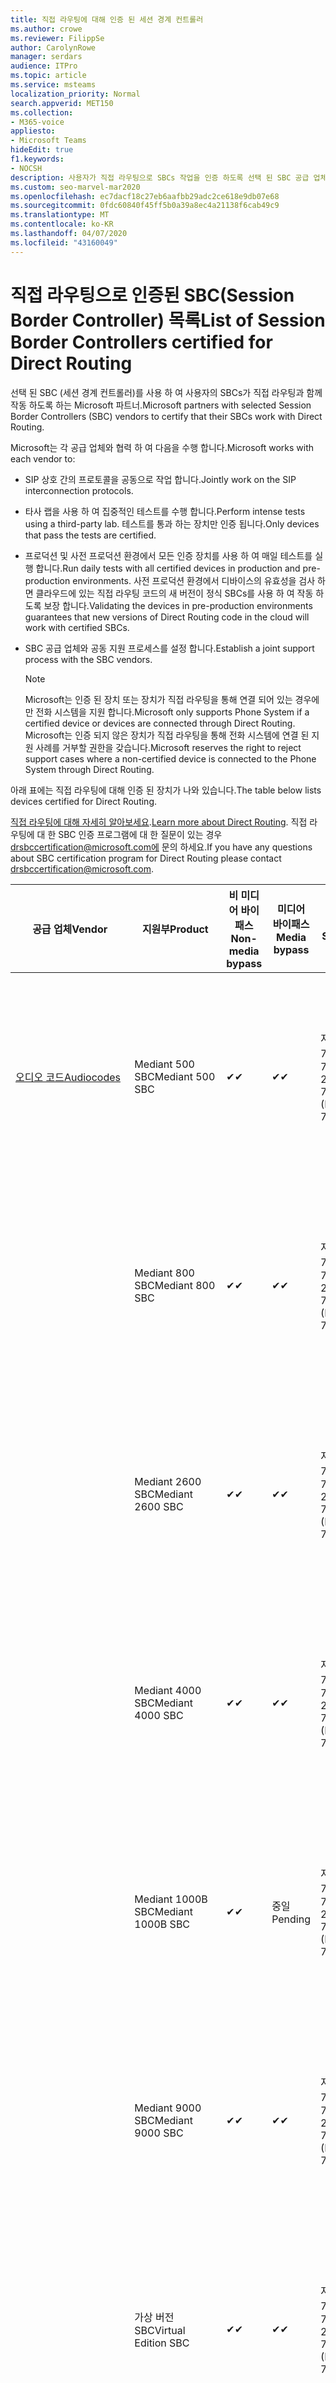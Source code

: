 ```yaml
---
title: 직접 라우팅에 대해 인증 된 세션 경계 컨트롤러
ms.author: crowe
ms.reviewer: FilippSe
author: CarolynRowe
manager: serdars
audience: ITPro
ms.topic: article
ms.service: msteams
localization_priority: Normal
search.appverid: MET150
ms.collection:
- M365-voice
appliesto:
- Microsoft Teams
hideEdit: true
f1.keywords:
- NOCSH
description: 사용자가 직접 라우팅으로 SBCs 작업을 인증 하도록 선택 된 SBC 공급 업체와의 협력 파트너.
ms.custom: seo-marvel-mar2020
ms.openlocfilehash: ec7dacf18c27eb6aafbb29adc2ce618e9db07e68
ms.sourcegitcommit: 0fdc60840f45ff5b0a39a8ec4a21138f6cab49c9
ms.translationtype: MT
ms.contentlocale: ko-KR
ms.lasthandoff: 04/07/2020
ms.locfileid: "43160049"
---
```

# <a name="list-of-session-border-controllers-certified-for-direct-routing"></a><span data-ttu-id="b6eb5-103">직접 라우팅으로 인증된 SBC(Session Border Controller) 목록</span><span class="sxs-lookup"><span data-stu-id="b6eb5-103">List of Session Border Controllers certified for Direct Routing</span></span>

<span data-ttu-id="b6eb5-104">선택 된 SBC (세션 경계 컨트롤러)를 사용 하 여 사용자의 SBCs가 직접 라우팅과 함께 작동 하도록 하는 Microsoft 파트너.</span><span class="sxs-lookup"><span data-stu-id="b6eb5-104">Microsoft partners with selected Session Border Controllers (SBC) vendors to certify that their SBCs work with Direct Routing.</span></span> 

<span data-ttu-id="b6eb5-105">Microsoft는 각 공급 업체와 협력 하 여 다음을 수행 합니다.</span><span class="sxs-lookup"><span data-stu-id="b6eb5-105">Microsoft works with each vendor to:</span></span> 

- <span data-ttu-id="b6eb5-106">SIP 상호 간의 프로토콜을 공동으로 작업 합니다.</span><span class="sxs-lookup"><span data-stu-id="b6eb5-106">Jointly work on the SIP interconnection protocols.</span></span>
- <span data-ttu-id="b6eb5-107">타사 랩을 사용 하 여 집중적인 테스트를 수행 합니다.</span><span class="sxs-lookup"><span data-stu-id="b6eb5-107">Perform intense tests using a third-party lab.</span></span> <span data-ttu-id="b6eb5-108">테스트를 통과 하는 장치만 인증 됩니다.</span><span class="sxs-lookup"><span data-stu-id="b6eb5-108">Only devices that pass the tests are certified.</span></span> 
- <span data-ttu-id="b6eb5-109">프로덕션 및 사전 프로덕션 환경에서 모든 인증 장치를 사용 하 여 매일 테스트를 실행 합니다.</span><span class="sxs-lookup"><span data-stu-id="b6eb5-109">Run daily tests with all certified devices in production and pre-production environments.</span></span> <span data-ttu-id="b6eb5-110">사전 프로덕션 환경에서 디바이스의 유효성을 검사 하면 클라우드에 있는 직접 라우팅 코드의 새 버전이 정식 SBCs를 사용 하 여 작동 하도록 보장 합니다.</span><span class="sxs-lookup"><span data-stu-id="b6eb5-110">Validating the devices in pre-production environments guarantees that new versions of Direct Routing code in the cloud will work with certified SBCs.</span></span> 
- <span data-ttu-id="b6eb5-111">SBC 공급 업체와 공동 지원 프로세스를 설정 합니다.</span><span class="sxs-lookup"><span data-stu-id="b6eb5-111">Establish a joint support process with the SBC vendors.</span></span>


  > [!NOTE]
  > <span data-ttu-id="b6eb5-112">Microsoft는 인증 된 장치 또는 장치가 직접 라우팅을 통해 연결 되어 있는 경우에만 전화 시스템을 지원 합니다.</span><span class="sxs-lookup"><span data-stu-id="b6eb5-112">Microsoft only supports Phone System if a certified device or devices are connected through Direct Routing.</span></span> <span data-ttu-id="b6eb5-113">Microsoft는 인증 되지 않은 장치가 직접 라우팅을 통해 전화 시스템에 연결 된 지원 사례를 거부할 권한을 갖습니다.</span><span class="sxs-lookup"><span data-stu-id="b6eb5-113">Microsoft reserves the right to reject support cases where a non-certified device is connected to the Phone System through Direct Routing.</span></span> 

<span data-ttu-id="b6eb5-114">아래 표에는 직접 라우팅에 대해 인증 된 장치가 나와 있습니다.</span><span class="sxs-lookup"><span data-stu-id="b6eb5-114">The table below lists devices certified for Direct Routing.</span></span> 

<span data-ttu-id="b6eb5-115">[직접 라우팅에 대해 자세히 알아보세요](https://aka.ms/dr).</span><span class="sxs-lookup"><span data-stu-id="b6eb5-115">[Learn more about Direct Routing](https://aka.ms/dr).</span></span> <span data-ttu-id="b6eb5-116">직접 라우팅에 대 한 SBC 인증 프로그램에 대 한 질문이 있는 경우 drsbccertification@microsoft.com에 문의 하세요.</span><span class="sxs-lookup"><span data-stu-id="b6eb5-116">If you have any questions about SBC certification program for Direct Routing please contact drsbccertification@microsoft.com.</span></span>


|                                                       <span data-ttu-id="b6eb5-117">공급 업체</span><span class="sxs-lookup"><span data-stu-id="b6eb5-117">Vendor</span></span>                                                        |       <span data-ttu-id="b6eb5-118">지원부</span><span class="sxs-lookup"><span data-stu-id="b6eb5-118">Product</span></span>       | <span data-ttu-id="b6eb5-119">비 미디어 바이패스</span><span class="sxs-lookup"><span data-stu-id="b6eb5-119">Non-media bypass</span></span> | <span data-ttu-id="b6eb5-120">미디어 바이패스</span><span class="sxs-lookup"><span data-stu-id="b6eb5-120">Media bypass</span></span> | <span data-ttu-id="b6eb5-121">소프트웨어 버전</span><span class="sxs-lookup"><span data-stu-id="b6eb5-121">Software version</span></span> | <span data-ttu-id="b6eb5-122">E911 공급자를 사용 하 여 유효성 검사</span><span class="sxs-lookup"><span data-stu-id="b6eb5-122">Validated with E911 providers</span></span> | <span data-ttu-id="b6eb5-123">ELIN 가능</span><span class="sxs-lookup"><span data-stu-id="b6eb5-123">ELIN capable</span></span>
|---------------------------------------------------------------------------------------------------------------------|---------------------|------------------|--------------|------------------|-----------------|------------------|
| [<span data-ttu-id="b6eb5-124">오디오 코드</span><span class="sxs-lookup"><span data-stu-id="b6eb5-124">Audiocodes</span></span>](https://www.audiocodes.com/solutions-products/products/products-for-microsoft-365/direct-routing-for-microsoft-teams) |   <span data-ttu-id="b6eb5-125">Mediant 500 SBC</span><span class="sxs-lookup"><span data-stu-id="b6eb5-125">Mediant 500 SBC</span></span>   |     <span data-ttu-id="b6eb5-126">&#10004;</span><span class="sxs-lookup"><span data-stu-id="b6eb5-126">&#10004;</span></span>     |   <span data-ttu-id="b6eb5-127">&#10004;</span><span class="sxs-lookup"><span data-stu-id="b6eb5-127">&#10004;</span></span>    |  <span data-ttu-id="b6eb5-128">지원 되는 7.20.250 (권장 7.20 A. 256)</span><span class="sxs-lookup"><span data-stu-id="b6eb5-128">Supported 7.20A.250 (Recommended 7.20A.256)</span></span>   | <ul> <li> [<span data-ttu-id="b6eb5-129">대역폭 동적 위치 라우팅</span><span class="sxs-lookup"><span data-stu-id="b6eb5-129">Bandwidth Dynamic Location Routing</span></span>](https://www.bandwidth.com/partners/microsoft-teams-direct-routing) </li> <li><span data-ttu-id="b6eb5-130">Intrado</span><span class="sxs-lookup"><span data-stu-id="b6eb5-130">Intrado ERS</span></span> </li> <li><span data-ttu-id="b6eb5-131">Intrado</span><span class="sxs-lookup"><span data-stu-id="b6eb5-131">Intrado EGW</span></span></li> <li> <span data-ttu-id="b6eb5-132">빨강 하늘 가로 이동성</span><span class="sxs-lookup"><span data-stu-id="b6eb5-132">Red Sky Horizon Mobility</span></span> </li>  </ul> |  <span data-ttu-id="b6eb5-133">&#10004;</span><span class="sxs-lookup"><span data-stu-id="b6eb5-133">&#10004;</span></span>  |
|                                                                                                                     |   <span data-ttu-id="b6eb5-134">Mediant 800 SBC</span><span class="sxs-lookup"><span data-stu-id="b6eb5-134">Mediant 800 SBC</span></span>   |     <span data-ttu-id="b6eb5-135">&#10004;</span><span class="sxs-lookup"><span data-stu-id="b6eb5-135">&#10004;</span></span>     |   <span data-ttu-id="b6eb5-136">&#10004;</span><span class="sxs-lookup"><span data-stu-id="b6eb5-136">&#10004;</span></span>     |  <span data-ttu-id="b6eb5-137">지원 되는 7.20.250 (권장 7.20 A. 256)</span><span class="sxs-lookup"><span data-stu-id="b6eb5-137">Supported 7.20A.250 (Recommended 7.20A.256)</span></span>   | <ul> <li> [<span data-ttu-id="b6eb5-138">대역폭 동적 위치 라우팅</span><span class="sxs-lookup"><span data-stu-id="b6eb5-138">Bandwidth Dynamic Location Routing</span></span>](https://www.bandwidth.com/partners/microsoft-teams-direct-routing) </li> <li><span data-ttu-id="b6eb5-139">Intrado</span><span class="sxs-lookup"><span data-stu-id="b6eb5-139">Intrado ERS</span></span> </li> <li><span data-ttu-id="b6eb5-140">Intrado</span><span class="sxs-lookup"><span data-stu-id="b6eb5-140">Intrado EGW</span></span></li> <li> <span data-ttu-id="b6eb5-141">빨강 하늘 가로 이동성</span><span class="sxs-lookup"><span data-stu-id="b6eb5-141">Red Sky Horizon Mobility</span></span> </li>  </ul>  |  <span data-ttu-id="b6eb5-142">&#10004;</span><span class="sxs-lookup"><span data-stu-id="b6eb5-142">&#10004;</span></span>  |
|                                                                                                                     |  <span data-ttu-id="b6eb5-143">Mediant 2600 SBC</span><span class="sxs-lookup"><span data-stu-id="b6eb5-143">Mediant 2600 SBC</span></span>   |     <span data-ttu-id="b6eb5-144">&#10004;</span><span class="sxs-lookup"><span data-stu-id="b6eb5-144">&#10004;</span></span>     |   <span data-ttu-id="b6eb5-145">&#10004;</span><span class="sxs-lookup"><span data-stu-id="b6eb5-145">&#10004;</span></span>    |  <span data-ttu-id="b6eb5-146">지원 되는 7.20.250 (권장 7.20 A. 256)</span><span class="sxs-lookup"><span data-stu-id="b6eb5-146">Supported 7.20A.250 (Recommended 7.20A.256)</span></span>   |   <ul> <li> [<span data-ttu-id="b6eb5-147">대역폭 동적 위치 라우팅</span><span class="sxs-lookup"><span data-stu-id="b6eb5-147">Bandwidth Dynamic Location Routing</span></span>](https://www.bandwidth.com/partners/microsoft-teams-direct-routing) </li> <li><span data-ttu-id="b6eb5-148">Intrado</span><span class="sxs-lookup"><span data-stu-id="b6eb5-148">Intrado ERS</span></span> </li> <li><span data-ttu-id="b6eb5-149">Intrado</span><span class="sxs-lookup"><span data-stu-id="b6eb5-149">Intrado EGW</span></span></li> <li> <span data-ttu-id="b6eb5-150">빨강 하늘 가로 이동성</span><span class="sxs-lookup"><span data-stu-id="b6eb5-150">Red Sky Horizon Mobility</span></span> </li>  </ul>  |  <span data-ttu-id="b6eb5-151">&#10004;</span><span class="sxs-lookup"><span data-stu-id="b6eb5-151">&#10004;</span></span>  |    
|                                                                                                                     |  <span data-ttu-id="b6eb5-152">Mediant 4000 SBC</span><span class="sxs-lookup"><span data-stu-id="b6eb5-152">Mediant 4000 SBC</span></span>   |     <span data-ttu-id="b6eb5-153">&#10004;</span><span class="sxs-lookup"><span data-stu-id="b6eb5-153">&#10004;</span></span>     |   <span data-ttu-id="b6eb5-154">&#10004;</span><span class="sxs-lookup"><span data-stu-id="b6eb5-154">&#10004;</span></span>     |  <span data-ttu-id="b6eb5-155">지원 되는 7.20.250 (권장 7.20 A. 256)</span><span class="sxs-lookup"><span data-stu-id="b6eb5-155">Supported 7.20A.250 (Recommended 7.20A.256)</span></span>   |  <ul> <li> [<span data-ttu-id="b6eb5-156">대역폭 동적 위치 라우팅</span><span class="sxs-lookup"><span data-stu-id="b6eb5-156">Bandwidth Dynamic Location Routing</span></span>](https://www.bandwidth.com/partners/microsoft-teams-direct-routing) </li> <li><span data-ttu-id="b6eb5-157">Intrado</span><span class="sxs-lookup"><span data-stu-id="b6eb5-157">Intrado ERS</span></span> </li> <li><span data-ttu-id="b6eb5-158">Intrado</span><span class="sxs-lookup"><span data-stu-id="b6eb5-158">Intrado EGW</span></span></li> <li> <span data-ttu-id="b6eb5-159">빨강 하늘 가로 이동성</span><span class="sxs-lookup"><span data-stu-id="b6eb5-159">Red Sky Horizon Mobility</span></span> </li>  </ul>  |  <span data-ttu-id="b6eb5-160">&#10004;</span><span class="sxs-lookup"><span data-stu-id="b6eb5-160">&#10004;</span></span>  |    
|                                                                                                                     | <span data-ttu-id="b6eb5-161">Mediant 1000B SBC</span><span class="sxs-lookup"><span data-stu-id="b6eb5-161">Mediant 1000B  SBC</span></span>  |     <span data-ttu-id="b6eb5-162">&#10004;</span><span class="sxs-lookup"><span data-stu-id="b6eb5-162">&#10004;</span></span>     |   <span data-ttu-id="b6eb5-163">중일</span><span class="sxs-lookup"><span data-stu-id="b6eb5-163">Pending</span></span>     |  <span data-ttu-id="b6eb5-164">지원 되는 7.20.250 (권장 7.20 A. 256)</span><span class="sxs-lookup"><span data-stu-id="b6eb5-164">Supported 7.20A.250 (Recommended 7.20A.256)</span></span>  |  <ul> <li> [<span data-ttu-id="b6eb5-165">대역폭 동적 위치 라우팅</span><span class="sxs-lookup"><span data-stu-id="b6eb5-165">Bandwidth Dynamic Location Routing</span></span>](https://www.bandwidth.com/partners/microsoft-teams-direct-routing) </li> <li><span data-ttu-id="b6eb5-166">Intrado</span><span class="sxs-lookup"><span data-stu-id="b6eb5-166">Intrado ERS</span></span> </li> <li><span data-ttu-id="b6eb5-167">Intrado</span><span class="sxs-lookup"><span data-stu-id="b6eb5-167">Intrado EGW</span></span></li> <li> <span data-ttu-id="b6eb5-168">빨강 하늘 가로 이동성</span><span class="sxs-lookup"><span data-stu-id="b6eb5-168">Red Sky Horizon Mobility</span></span> </li>  </ul>  |  <span data-ttu-id="b6eb5-169">&#10004;</span><span class="sxs-lookup"><span data-stu-id="b6eb5-169">&#10004;</span></span>  |    
|                                                                                                                     | <span data-ttu-id="b6eb5-170">Mediant 9000 SBC</span><span class="sxs-lookup"><span data-stu-id="b6eb5-170">Mediant 9000  SBC</span></span>  |     <span data-ttu-id="b6eb5-171">&#10004;</span><span class="sxs-lookup"><span data-stu-id="b6eb5-171">&#10004;</span></span>     |   <span data-ttu-id="b6eb5-172">&#10004;</span><span class="sxs-lookup"><span data-stu-id="b6eb5-172">&#10004;</span></span>     |  <span data-ttu-id="b6eb5-173">지원 되는 7.20.250 (권장 7.20 A. 256)</span><span class="sxs-lookup"><span data-stu-id="b6eb5-173">Supported 7.20A.250 (Recommended 7.20A.256)</span></span>   | <ul> <li> [<span data-ttu-id="b6eb5-174">대역폭 동적 위치 라우팅</span><span class="sxs-lookup"><span data-stu-id="b6eb5-174">Bandwidth Dynamic Location Routing</span></span>](https://www.bandwidth.com/partners/microsoft-teams-direct-routing) </li> <li><span data-ttu-id="b6eb5-175">Intrado</span><span class="sxs-lookup"><span data-stu-id="b6eb5-175">Intrado ERS</span></span> </li> <li><span data-ttu-id="b6eb5-176">Intrado</span><span class="sxs-lookup"><span data-stu-id="b6eb5-176">Intrado EGW</span></span></li> <li> <span data-ttu-id="b6eb5-177">빨강 하늘 가로 이동성</span><span class="sxs-lookup"><span data-stu-id="b6eb5-177">Red Sky Horizon Mobility</span></span> </li>  </ul>    |  <span data-ttu-id="b6eb5-178">&#10004;</span><span class="sxs-lookup"><span data-stu-id="b6eb5-178">&#10004;</span></span>  |                                                                       
|                                                                                                                     | <span data-ttu-id="b6eb5-179">가상 버전 SBC</span><span class="sxs-lookup"><span data-stu-id="b6eb5-179">Virtual Edition SBC</span></span> |     <span data-ttu-id="b6eb5-180">&#10004;</span><span class="sxs-lookup"><span data-stu-id="b6eb5-180">&#10004;</span></span>     |   <span data-ttu-id="b6eb5-181">&#10004;</span><span class="sxs-lookup"><span data-stu-id="b6eb5-181">&#10004;</span></span>     |  <span data-ttu-id="b6eb5-182">지원 되는 7.20.250 (권장 7.20 A. 256)</span><span class="sxs-lookup"><span data-stu-id="b6eb5-182">Supported 7.20A.250 (Recommended 7.20A.256)</span></span> |  <ul> <li> [<span data-ttu-id="b6eb5-183">대역폭 동적 위치 라우팅</span><span class="sxs-lookup"><span data-stu-id="b6eb5-183">Bandwidth Dynamic Location Routing</span></span>](https://www.bandwidth.com/partners/microsoft-teams-direct-routing) </li> <li><span data-ttu-id="b6eb5-184">Intrado</span><span class="sxs-lookup"><span data-stu-id="b6eb5-184">Intrado ERS</span></span> </li> <li><span data-ttu-id="b6eb5-185">Intrado</span><span class="sxs-lookup"><span data-stu-id="b6eb5-185">Intrado EGW</span></span></li> <li> <span data-ttu-id="b6eb5-186">빨강 하늘 가로 이동성</span><span class="sxs-lookup"><span data-stu-id="b6eb5-186">Red Sky Horizon Mobility</span></span> </li>  </ul>   |  <span data-ttu-id="b6eb5-187">&#10004;</span><span class="sxs-lookup"><span data-stu-id="b6eb5-187">&#10004;</span></span>  |    
|  [<span data-ttu-id="b6eb5-188">리본 통신</span><span class="sxs-lookup"><span data-stu-id="b6eb5-188">Ribbon Communications</span></span>](https://ribboncommunications.com/solutions/enterprise-solutions/microsoft-skype-business)  |      <span data-ttu-id="b6eb5-189">SBC 5110</span><span class="sxs-lookup"><span data-stu-id="b6eb5-189">SBC 5110</span></span>       |     <span data-ttu-id="b6eb5-190">&#10004;</span><span class="sxs-lookup"><span data-stu-id="b6eb5-190">&#10004;</span></span>     |   <span data-ttu-id="b6eb5-191">&#10004;</span><span class="sxs-lookup"><span data-stu-id="b6eb5-191">&#10004;</span></span>    |       <span data-ttu-id="b6eb5-192">지원 되는 7.2 (권장 8.2)</span><span class="sxs-lookup"><span data-stu-id="b6eb5-192">Supported 7.2 (Recommended 8.2)</span></span>       | <ul> <li> [<span data-ttu-id="b6eb5-193">대역폭 동적 위치 라우팅</span><span class="sxs-lookup"><span data-stu-id="b6eb5-193">Bandwidth Dynamic Location Routing</span></span>](https://www.bandwidth.com/partners/microsoft-teams-direct-routing) </li> <li><span data-ttu-id="b6eb5-194">Intrado</span><span class="sxs-lookup"><span data-stu-id="b6eb5-194">Intrado ERS</span></span> </li> <li><span data-ttu-id="b6eb5-195">Intrado</span><span class="sxs-lookup"><span data-stu-id="b6eb5-195">Intrado EGW</span></span></li> <li> <span data-ttu-id="b6eb5-196">빨강 하늘 가로 이동성</span><span class="sxs-lookup"><span data-stu-id="b6eb5-196">Red Sky Horizon Mobility</span></span> </li>  </ul> |    |    
|                                                                                                                     |      <span data-ttu-id="b6eb5-197">SBC 5210</span><span class="sxs-lookup"><span data-stu-id="b6eb5-197">SBC 5210</span></span>       |     <span data-ttu-id="b6eb5-198">&#10004;</span><span class="sxs-lookup"><span data-stu-id="b6eb5-198">&#10004;</span></span>     |  <span data-ttu-id="b6eb5-199">&#10004;</span><span class="sxs-lookup"><span data-stu-id="b6eb5-199">&#10004;</span></span>    |       <span data-ttu-id="b6eb5-200">지원 되는 7.2 (권장 8.2)</span><span class="sxs-lookup"><span data-stu-id="b6eb5-200">Supported 7.2 (Recommended 8.2)</span></span>       |  <ul> <li> [<span data-ttu-id="b6eb5-201">대역폭 동적 위치 라우팅</span><span class="sxs-lookup"><span data-stu-id="b6eb5-201">Bandwidth Dynamic Location Routing</span></span>](https://www.bandwidth.com/partners/microsoft-teams-direct-routing) </li> <li><span data-ttu-id="b6eb5-202">Intrado</span><span class="sxs-lookup"><span data-stu-id="b6eb5-202">Intrado ERS</span></span> </li> <li><span data-ttu-id="b6eb5-203">Intrado</span><span class="sxs-lookup"><span data-stu-id="b6eb5-203">Intrado EGW</span></span></li> <li> <span data-ttu-id="b6eb5-204">빨강 하늘 가로 이동성</span><span class="sxs-lookup"><span data-stu-id="b6eb5-204">Red Sky Horizon Mobility</span></span> </li> </ul> |    |    
|                                                                                                                     |      <span data-ttu-id="b6eb5-205">SBC 5400</span><span class="sxs-lookup"><span data-stu-id="b6eb5-205">SBC 5400</span></span>       |     <span data-ttu-id="b6eb5-206">&#10004;</span><span class="sxs-lookup"><span data-stu-id="b6eb5-206">&#10004;</span></span>     |   <span data-ttu-id="b6eb5-207">&#10004;</span><span class="sxs-lookup"><span data-stu-id="b6eb5-207">&#10004;</span></span>   |       <span data-ttu-id="b6eb5-208">지원 되는 7.2 (권장 8.2)</span><span class="sxs-lookup"><span data-stu-id="b6eb5-208">Supported 7.2 (Recommended 8.2)</span></span>       |  <ul> <li> [<span data-ttu-id="b6eb5-209">대역폭 동적 위치 라우팅</span><span class="sxs-lookup"><span data-stu-id="b6eb5-209">Bandwidth Dynamic Location Routing</span></span>](https://www.bandwidth.com/partners/microsoft-teams-direct-routing) </li><li><span data-ttu-id="b6eb5-210">Intrado</span><span class="sxs-lookup"><span data-stu-id="b6eb5-210">Intrado ERS</span></span> </li> <li><span data-ttu-id="b6eb5-211">Intrado</span><span class="sxs-lookup"><span data-stu-id="b6eb5-211">Intrado EGW</span></span></li> <li> <span data-ttu-id="b6eb5-212">빨강 하늘 가로 이동성</span><span class="sxs-lookup"><span data-stu-id="b6eb5-212">Red Sky Horizon Mobility</span></span> </li> </ul>  ||    
|                                                                                                                     |      <span data-ttu-id="b6eb5-213">SBC 7000</span><span class="sxs-lookup"><span data-stu-id="b6eb5-213">SBC 7000</span></span>       |     <span data-ttu-id="b6eb5-214">&#10004;</span><span class="sxs-lookup"><span data-stu-id="b6eb5-214">&#10004;</span></span>     |   <span data-ttu-id="b6eb5-215">&#10004;</span><span class="sxs-lookup"><span data-stu-id="b6eb5-215">&#10004;</span></span>    |       <span data-ttu-id="b6eb5-216">지원 되는 7.2 (권장 8.2)</span><span class="sxs-lookup"><span data-stu-id="b6eb5-216">Supported 7.2 (Recommended 8.2)</span></span>       |   <ul> <li> [<span data-ttu-id="b6eb5-217">대역폭 동적 위치 라우팅</span><span class="sxs-lookup"><span data-stu-id="b6eb5-217">Bandwidth Dynamic Location Routing</span></span>](https://www.bandwidth.com/partners/microsoft-teams-direct-routing) </li> <li><span data-ttu-id="b6eb5-218">Intrado</span><span class="sxs-lookup"><span data-stu-id="b6eb5-218">Intrado ERS</span></span> </li> <li><span data-ttu-id="b6eb5-219">Intrado</span><span class="sxs-lookup"><span data-stu-id="b6eb5-219">Intrado EGW</span></span></li> <li> <span data-ttu-id="b6eb5-220">빨강 하늘 가로 이동성</span><span class="sxs-lookup"><span data-stu-id="b6eb5-220">Red Sky Horizon Mobility</span></span> </li> </ul> |  |    
|                                                                                                                     |       <span data-ttu-id="b6eb5-221">SBC SWe</span><span class="sxs-lookup"><span data-stu-id="b6eb5-221">SBC SWe</span></span>       |     <span data-ttu-id="b6eb5-222">&#10004;</span><span class="sxs-lookup"><span data-stu-id="b6eb5-222">&#10004;</span></span>     |   <span data-ttu-id="b6eb5-223">&#10004;</span><span class="sxs-lookup"><span data-stu-id="b6eb5-223">&#10004;</span></span>   |       <span data-ttu-id="b6eb5-224">지원 되는 7.2 (권장 8.2)</span><span class="sxs-lookup"><span data-stu-id="b6eb5-224">Supported 7.2 (Recommended 8.2)</span></span>       |   <ul> <li> [<span data-ttu-id="b6eb5-225">대역폭 동적 위치 라우팅</span><span class="sxs-lookup"><span data-stu-id="b6eb5-225">Bandwidth Dynamic Location Routing</span></span>](https://www.bandwidth.com/partners/microsoft-teams-direct-routing) </li> <li><span data-ttu-id="b6eb5-226">Intrado</span><span class="sxs-lookup"><span data-stu-id="b6eb5-226">Intrado ERS</span></span> </li> <li><span data-ttu-id="b6eb5-227">Intrado</span><span class="sxs-lookup"><span data-stu-id="b6eb5-227">Intrado EGW</span></span></li> <li> <span data-ttu-id="b6eb5-228">빨강 하늘 가로 이동성</span><span class="sxs-lookup"><span data-stu-id="b6eb5-228">Red Sky Horizon Mobility</span></span> </li> </ul> |    |    
|                                                                                                                     |      <span data-ttu-id="b6eb5-229">SBC 1000</span><span class="sxs-lookup"><span data-stu-id="b6eb5-229">SBC 1000</span></span>       |     <span data-ttu-id="b6eb5-230">&#10004;</span><span class="sxs-lookup"><span data-stu-id="b6eb5-230">&#10004;</span></span>     |   <span data-ttu-id="b6eb5-231">&#10004;</span><span class="sxs-lookup"><span data-stu-id="b6eb5-231">&#10004;</span></span>    |      <span data-ttu-id="b6eb5-232">8.0.3 (빌드 537)</span><span class="sxs-lookup"><span data-stu-id="b6eb5-232">8.0.3 (build 537)</span></span>     |  <ul> <li> [<span data-ttu-id="b6eb5-233">대역폭 동적 위치 라우팅</span><span class="sxs-lookup"><span data-stu-id="b6eb5-233">Bandwidth Dynamic Location Routing</span></span>](https://www.bandwidth.com/partners/microsoft-teams-direct-routing) </li> <li> <span data-ttu-id="b6eb5-234">Intrado</span><span class="sxs-lookup"><span data-stu-id="b6eb5-234">Intrado ERS</span></span> </li> <li><span data-ttu-id="b6eb5-235">Intrado</span><span class="sxs-lookup"><span data-stu-id="b6eb5-235">Intrado EGW</span></span> </li> <li> <span data-ttu-id="b6eb5-236">빨강 하늘 가로 이동성</span><span class="sxs-lookup"><span data-stu-id="b6eb5-236">Red Sky Horizon Mobility</span></span> </li> </ul>   |  <span data-ttu-id="b6eb5-237">&#10004;</span><span class="sxs-lookup"><span data-stu-id="b6eb5-237">&#10004;</span></span>   |    
|                                                                                                                     |      <span data-ttu-id="b6eb5-238">SBC 2000</span><span class="sxs-lookup"><span data-stu-id="b6eb5-238">SBC 2000</span></span>       |     <span data-ttu-id="b6eb5-239">&#10004;</span><span class="sxs-lookup"><span data-stu-id="b6eb5-239">&#10004;</span></span>     |   <span data-ttu-id="b6eb5-240">&#10004;</span><span class="sxs-lookup"><span data-stu-id="b6eb5-240">&#10004;</span></span>   |     <span data-ttu-id="b6eb5-241">8.0.3 (빌드 537)</span><span class="sxs-lookup"><span data-stu-id="b6eb5-241">8.0.3 (build 537)</span></span>     |  <ul> <li>[<span data-ttu-id="b6eb5-242">대역폭 동적 위치 라우팅</span><span class="sxs-lookup"><span data-stu-id="b6eb5-242">Bandwidth Dynamic Location Routing</span></span>](https://www.bandwidth.com/partners/microsoft-teams-direct-routing) </li> <li> <span data-ttu-id="b6eb5-243">Intrado</span><span class="sxs-lookup"><span data-stu-id="b6eb5-243">Intrado ERS</span></span> </li> <li><span data-ttu-id="b6eb5-244">Intrado</span><span class="sxs-lookup"><span data-stu-id="b6eb5-244">Intrado EGW</span></span> </li> <li> <span data-ttu-id="b6eb5-245">빨강 하늘 가로 이동성</span><span class="sxs-lookup"><span data-stu-id="b6eb5-245">Red Sky Horizon Mobility</span></span> </li> </ul>   |     <span data-ttu-id="b6eb5-246">&#10004;</span><span class="sxs-lookup"><span data-stu-id="b6eb5-246">&#10004;</span></span>     |    
|                                                                                                                     |    <span data-ttu-id="b6eb5-247">SBC SWe Lite</span><span class="sxs-lookup"><span data-stu-id="b6eb5-247">SBC SWe Lite</span></span>     |     <span data-ttu-id="b6eb5-248">&#10004;</span><span class="sxs-lookup"><span data-stu-id="b6eb5-248">&#10004;</span></span>     |  <span data-ttu-id="b6eb5-249">&#10004;</span><span class="sxs-lookup"><span data-stu-id="b6eb5-249">&#10004;</span></span>    |      <span data-ttu-id="b6eb5-250">8.0.3 (빌드 216)</span><span class="sxs-lookup"><span data-stu-id="b6eb5-250">8.0.3 (build 216)</span></span>    |  <ul> <li> [<span data-ttu-id="b6eb5-251">대역폭 동적 위치 라우팅</span><span class="sxs-lookup"><span data-stu-id="b6eb5-251">Bandwidth Dynamic Location Routing</span></span>](https://www.bandwidth.com/partners/microsoft-teams-direct-routing) </li> <li> <span data-ttu-id="b6eb5-252">Intrado</span><span class="sxs-lookup"><span data-stu-id="b6eb5-252">Intrado ERS</span></span> </li> <li><span data-ttu-id="b6eb5-253">Intrado</span><span class="sxs-lookup"><span data-stu-id="b6eb5-253">Intrado EGW</span></span> </li> <li> <span data-ttu-id="b6eb5-254">빨강 하늘 가로 이동성</span><span class="sxs-lookup"><span data-stu-id="b6eb5-254">Red Sky Horizon Mobility</span></span> </li> </ul>    |     <span data-ttu-id="b6eb5-255">&#10004;</span><span class="sxs-lookup"><span data-stu-id="b6eb5-255">&#10004;</span></span>     |   
| | <span data-ttu-id="b6eb5-256">EdgeMarc 시리즈</span><span class="sxs-lookup"><span data-stu-id="b6eb5-256">EdgeMarc Series</span></span> |  <span data-ttu-id="b6eb5-257">&#10004;</span><span class="sxs-lookup"><span data-stu-id="b6eb5-257">&#10004;</span></span> | | <span data-ttu-id="b6eb5-258">15.6.1</span><span class="sxs-lookup"><span data-stu-id="b6eb5-258">15.6.1</span></span> | 
|                     [<span data-ttu-id="b6eb5-259">Thinktel</span><span class="sxs-lookup"><span data-stu-id="b6eb5-259">Thinktel</span></span>](https://www.thinktel.ca/services/think-365/think-365-overview/)                      |    <span data-ttu-id="b6eb5-260">생각 365 SBC</span><span class="sxs-lookup"><span data-stu-id="b6eb5-260">Think 365 SBC</span></span>    |     <span data-ttu-id="b6eb5-261">&#10004;</span><span class="sxs-lookup"><span data-stu-id="b6eb5-261">&#10004;</span></span>     |           |       <span data-ttu-id="b6eb5-262">1.4</span><span class="sxs-lookup"><span data-stu-id="b6eb5-262">1.4</span></span>       |     |    |    
|                     [<span data-ttu-id="b6eb5-263">Oracle</span><span class="sxs-lookup"><span data-stu-id="b6eb5-263">Oracle</span></span>](https://www.oracle.com/industries/communications/enterprise-session-border-controller/microsoft.html)                      |    <span data-ttu-id="b6eb5-264">AP 1100</span><span class="sxs-lookup"><span data-stu-id="b6eb5-264">AP 1100</span></span>      |    <span data-ttu-id="b6eb5-265">&#10004;</span><span class="sxs-lookup"><span data-stu-id="b6eb5-265">&#10004;</span></span>     |    <span data-ttu-id="b6eb5-266">&#10004;</span><span class="sxs-lookup"><span data-stu-id="b6eb5-266">&#10004;</span></span>    |   <span data-ttu-id="b6eb5-267">8.3.0.0.1</span><span class="sxs-lookup"><span data-stu-id="b6eb5-267">8.3.0.0.1</span></span> |   <ul> <li> [<span data-ttu-id="b6eb5-268">대역폭 동적 위치 라우팅</span><span class="sxs-lookup"><span data-stu-id="b6eb5-268">Bandwidth Dynamic Location Routing</span></span>](https://www.bandwidth.com/partners/microsoft-teams-direct-routing) </li> <li><span data-ttu-id="b6eb5-269">Intrado</span><span class="sxs-lookup"><span data-stu-id="b6eb5-269">Intrado ERS</span></span> </li> <li><span data-ttu-id="b6eb5-270">Intrado</span><span class="sxs-lookup"><span data-stu-id="b6eb5-270">Intrado EGW</span></span></li> <li> <span data-ttu-id="b6eb5-271">빨강 하늘 가로 이동성</span><span class="sxs-lookup"><span data-stu-id="b6eb5-271">Red Sky Horizon Mobility</span></span> </li>  </ul>   |  <span data-ttu-id="b6eb5-272">&#10004;</span><span class="sxs-lookup"><span data-stu-id="b6eb5-272">&#10004;</span></span>  |    
|                                                                                                                    |    <span data-ttu-id="b6eb5-273">AP 3900</span><span class="sxs-lookup"><span data-stu-id="b6eb5-273">AP 3900</span></span>           |    <span data-ttu-id="b6eb5-274">&#10004;</span><span class="sxs-lookup"><span data-stu-id="b6eb5-274">&#10004;</span></span>     |    <span data-ttu-id="b6eb5-275">&#10004;</span><span class="sxs-lookup"><span data-stu-id="b6eb5-275">&#10004;</span></span>   |   <span data-ttu-id="b6eb5-276">8.3.0.0.1</span><span class="sxs-lookup"><span data-stu-id="b6eb5-276">8.3.0.0.1</span></span>  |  <ul> <li> [<span data-ttu-id="b6eb5-277">대역폭 동적 위치 라우팅</span><span class="sxs-lookup"><span data-stu-id="b6eb5-277">Bandwidth Dynamic Location Routing</span></span>](https://www.bandwidth.com/partners/microsoft-teams-direct-routing) </li> <li><span data-ttu-id="b6eb5-278">Intrado</span><span class="sxs-lookup"><span data-stu-id="b6eb5-278">Intrado ERS</span></span> </li> <li><span data-ttu-id="b6eb5-279">Intrado</span><span class="sxs-lookup"><span data-stu-id="b6eb5-279">Intrado EGW</span></span></li> <li> <span data-ttu-id="b6eb5-280">빨강 하늘 가로 이동성</span><span class="sxs-lookup"><span data-stu-id="b6eb5-280">Red Sky Horizon Mobility</span></span> </li>  </ul>  |  <span data-ttu-id="b6eb5-281">&#10004;</span><span class="sxs-lookup"><span data-stu-id="b6eb5-281">&#10004;</span></span>  |    
|                                                                                                                    |      <span data-ttu-id="b6eb5-282">AP 4600</span><span class="sxs-lookup"><span data-stu-id="b6eb5-282">AP 4600</span></span>         |    <span data-ttu-id="b6eb5-283">&#10004;</span><span class="sxs-lookup"><span data-stu-id="b6eb5-283">&#10004;</span></span>   |    <span data-ttu-id="b6eb5-284">&#10004;</span><span class="sxs-lookup"><span data-stu-id="b6eb5-284">&#10004;</span></span>     |     <span data-ttu-id="b6eb5-285">8.3.0.0.1</span><span class="sxs-lookup"><span data-stu-id="b6eb5-285">8.3.0.0.1</span></span>  |  <ul> <li> [<span data-ttu-id="b6eb5-286">대역폭 동적 위치 라우팅</span><span class="sxs-lookup"><span data-stu-id="b6eb5-286">Bandwidth Dynamic Location Routing</span></span>](https://www.bandwidth.com/partners/microsoft-teams-direct-routing) </li> <li><span data-ttu-id="b6eb5-287">Intrado</span><span class="sxs-lookup"><span data-stu-id="b6eb5-287">Intrado ERS</span></span> </li> <li><span data-ttu-id="b6eb5-288">Intrado</span><span class="sxs-lookup"><span data-stu-id="b6eb5-288">Intrado EGW</span></span></li> <li> <span data-ttu-id="b6eb5-289">빨강 하늘 가로 이동성</span><span class="sxs-lookup"><span data-stu-id="b6eb5-289">Red Sky Horizon Mobility</span></span> </li>  </ul>  |  <span data-ttu-id="b6eb5-290">&#10004;</span><span class="sxs-lookup"><span data-stu-id="b6eb5-290">&#10004;</span></span>  |    
|                                                                                                                    |      <span data-ttu-id="b6eb5-291">AP 6300</span><span class="sxs-lookup"><span data-stu-id="b6eb5-291">AP 6300</span></span>         |    <span data-ttu-id="b6eb5-292">&#10004;</span><span class="sxs-lookup"><span data-stu-id="b6eb5-292">&#10004;</span></span>   |    <span data-ttu-id="b6eb5-293">&#10004;</span><span class="sxs-lookup"><span data-stu-id="b6eb5-293">&#10004;</span></span>     |     <span data-ttu-id="b6eb5-294">8.3.0.0.1</span><span class="sxs-lookup"><span data-stu-id="b6eb5-294">8.3.0.0.1</span></span>  |  <ul> <li> [<span data-ttu-id="b6eb5-295">대역폭 동적 위치 라우팅</span><span class="sxs-lookup"><span data-stu-id="b6eb5-295">Bandwidth Dynamic Location Routing</span></span>](https://www.bandwidth.com/partners/microsoft-teams-direct-routing) </li> <li><span data-ttu-id="b6eb5-296">Intrado</span><span class="sxs-lookup"><span data-stu-id="b6eb5-296">Intrado ERS</span></span> </li> <li><span data-ttu-id="b6eb5-297">Intrado</span><span class="sxs-lookup"><span data-stu-id="b6eb5-297">Intrado EGW</span></span></li> <li> <span data-ttu-id="b6eb5-298">빨강 하늘 가로 이동성</span><span class="sxs-lookup"><span data-stu-id="b6eb5-298">Red Sky Horizon Mobility</span></span> </li>  </ul>   |  <span data-ttu-id="b6eb5-299">&#10004;</span><span class="sxs-lookup"><span data-stu-id="b6eb5-299">&#10004;</span></span>  |    
|                                                                                                                   |      <span data-ttu-id="b6eb5-300">AP 6350</span><span class="sxs-lookup"><span data-stu-id="b6eb5-300">AP 6350</span></span>           |    <span data-ttu-id="b6eb5-301">&#10004;</span><span class="sxs-lookup"><span data-stu-id="b6eb5-301">&#10004;</span></span>   |    <span data-ttu-id="b6eb5-302">&#10004;</span><span class="sxs-lookup"><span data-stu-id="b6eb5-302">&#10004;</span></span>    |     <span data-ttu-id="b6eb5-303">8.3.0.0.1</span><span class="sxs-lookup"><span data-stu-id="b6eb5-303">8.3.0.0.1</span></span>  |   <ul> <li> [<span data-ttu-id="b6eb5-304">대역폭 동적 위치 라우팅</span><span class="sxs-lookup"><span data-stu-id="b6eb5-304">Bandwidth Dynamic Location Routing</span></span>](https://www.bandwidth.com/partners/microsoft-teams-direct-routing) </li> <li><span data-ttu-id="b6eb5-305">Intrado</span><span class="sxs-lookup"><span data-stu-id="b6eb5-305">Intrado ERS</span></span> </li> <li><span data-ttu-id="b6eb5-306">Intrado</span><span class="sxs-lookup"><span data-stu-id="b6eb5-306">Intrado EGW</span></span></li> <li> <span data-ttu-id="b6eb5-307">빨강 하늘 가로 이동성</span><span class="sxs-lookup"><span data-stu-id="b6eb5-307">Red Sky Horizon Mobility</span></span> </li>  </ul>  |  <span data-ttu-id="b6eb5-308">&#10004;</span><span class="sxs-lookup"><span data-stu-id="b6eb5-308">&#10004;</span></span>  |                                            
|                                                                                                                    |      <span data-ttu-id="b6eb5-309">VME</span><span class="sxs-lookup"><span data-stu-id="b6eb5-309">VME</span></span>           |    <span data-ttu-id="b6eb5-310">&#10004;</span><span class="sxs-lookup"><span data-stu-id="b6eb5-310">&#10004;</span></span>    |    <span data-ttu-id="b6eb5-311">&#10004;</span><span class="sxs-lookup"><span data-stu-id="b6eb5-311">&#10004;</span></span>    |     <span data-ttu-id="b6eb5-312">8.3.0.0.1</span><span class="sxs-lookup"><span data-stu-id="b6eb5-312">8.3.0.0.1</span></span>   |   <ul> <li> [<span data-ttu-id="b6eb5-313">대역폭 동적 위치 라우팅</span><span class="sxs-lookup"><span data-stu-id="b6eb5-313">Bandwidth Dynamic Location Routing</span></span>](https://www.bandwidth.com/partners/microsoft-teams-direct-routing) </li> <li><span data-ttu-id="b6eb5-314">Intrado</span><span class="sxs-lookup"><span data-stu-id="b6eb5-314">Intrado ERS</span></span> </li> <li><span data-ttu-id="b6eb5-315">Intrado</span><span class="sxs-lookup"><span data-stu-id="b6eb5-315">Intrado EGW</span></span></li> <li> <span data-ttu-id="b6eb5-316">빨강 하늘 가로 이동성</span><span class="sxs-lookup"><span data-stu-id="b6eb5-316">Red Sky Horizon Mobility</span></span> </li>  </ul>  |  <span data-ttu-id="b6eb5-317">&#10004;</span><span class="sxs-lookup"><span data-stu-id="b6eb5-317">&#10004;</span></span>  |    
|                     [<span data-ttu-id="b6eb5-318">TE-시스템</span><span class="sxs-lookup"><span data-stu-id="b6eb5-318">TE-SYSTEMS</span></span>](https://www.anynode.de/anynode-and-microsoft-teams/)                               |     <span data-ttu-id="b6eb5-319">anynode</span><span class="sxs-lookup"><span data-stu-id="b6eb5-319">anynode</span></span>         |     <span data-ttu-id="b6eb5-320">&#10004;</span><span class="sxs-lookup"><span data-stu-id="b6eb5-320">&#10004;</span></span>   |  <span data-ttu-id="b6eb5-321">&#10004;</span><span class="sxs-lookup"><span data-stu-id="b6eb5-321">&#10004;</span></span>   |      <span data-ttu-id="b6eb5-322">지원 되는 3.20 (권장 4.0)</span><span class="sxs-lookup"><span data-stu-id="b6eb5-322">Supported 3.20 (Recommended 4.0)</span></span>        |     |    |    
|                     [<span data-ttu-id="b6eb5-323">Metaswitch</span><span class="sxs-lookup"><span data-stu-id="b6eb5-323">Metaswitch</span></span>](https://www.metaswitch.com/products/core-network/perimeta-sbc)                               |     <span data-ttu-id="b6eb5-324">Perimeta SBC</span><span class="sxs-lookup"><span data-stu-id="b6eb5-324">Perimeta SBC</span></span>        |     <span data-ttu-id="b6eb5-325">&#10004;</span><span class="sxs-lookup"><span data-stu-id="b6eb5-325">&#10004;</span></span>   |  |      <span data-ttu-id="b6eb5-326">4.7</span><span class="sxs-lookup"><span data-stu-id="b6eb5-326">4.7</span></span>      |     |    |    

<span data-ttu-id="b6eb5-327">다음 표에는 직접 라우팅 및 아날로그 장치 간의 상호 운용성을 확인 하는 장치가 나와 있습니다.</span><span class="sxs-lookup"><span data-stu-id="b6eb5-327">The following table lists devices that are verified for interoperability between Direct Routing and Analog Devices.</span></span>

|                                                       <span data-ttu-id="b6eb5-328">공급 업체</span><span class="sxs-lookup"><span data-stu-id="b6eb5-328">Vendor</span></span>                                                        |       <span data-ttu-id="b6eb5-329">지원부</span><span class="sxs-lookup"><span data-stu-id="b6eb5-329">Product</span></span>       | <span data-ttu-id="b6eb5-330">유효한</span><span class="sxs-lookup"><span data-stu-id="b6eb5-330">Verified</span></span>
|---------------------------------------------------------------------------------------------------------------------|---------------------|------------------|
| [<span data-ttu-id="b6eb5-331">오디오 코드</span><span class="sxs-lookup"><span data-stu-id="b6eb5-331">Audiocodes</span></span>](https://www.audiocodes.com/solutions-products/products/products-for-microsoft-365/direct-routing-for-microsoft-teams) |   [<span data-ttu-id="b6eb5-332">ATA-1</span><span class="sxs-lookup"><span data-stu-id="b6eb5-332">ATA-1</span></span>](https://www.audiocodes.com/media/2373/mp-1xx-and-mp-124-datasheet.pdf)   |     <span data-ttu-id="b6eb5-333">&#10004;</span><span class="sxs-lookup"><span data-stu-id="b6eb5-333">&#10004;</span></span>     |
| [<span data-ttu-id="b6eb5-334">오디오 코드</span><span class="sxs-lookup"><span data-stu-id="b6eb5-334">Audiocodes</span></span>](https://www.audiocodes.com/solutions-products/products/products-for-microsoft-365/direct-routing-for-microsoft-teams) |   [<span data-ttu-id="b6eb5-335">ATA-2</span><span class="sxs-lookup"><span data-stu-id="b6eb5-335">ATA-2</span></span>](https://www.audiocodes.com/media/2399/mediapack-20x-mp-20x-analog-telephone-adapters-datasheet.pdf)   |     <span data-ttu-id="b6eb5-336">&#10004;</span><span class="sxs-lookup"><span data-stu-id="b6eb5-336">&#10004;</span></span>     |
| [<span data-ttu-id="b6eb5-337">Ribbon</span><span class="sxs-lookup"><span data-stu-id="b6eb5-337">Ribbon</span></span>](https://ribboncommunications.com/solutions/enterprise-solutions/microsoft-solutions) |   [<span data-ttu-id="b6eb5-338">SBC 1000. 소프트웨어 버전: 8.1.1 (빌드 527)</span><span class="sxs-lookup"><span data-stu-id="b6eb5-338">SBC 1000. Software version: 8.1.1 (build 527)</span></span>](https://support.sonus.net/display/UXDOC81/Connect+SBC+Edge+to+Microsoft+Teams+Direct+Routing+to+Support+Analog+Devices)   |     <span data-ttu-id="b6eb5-339">&#10004;</span><span class="sxs-lookup"><span data-stu-id="b6eb5-339">&#10004;</span></span>     |
| [<span data-ttu-id="b6eb5-340">Ribbon</span><span class="sxs-lookup"><span data-stu-id="b6eb5-340">Ribbon</span></span>](https://ribboncommunications.com/solutions/enterprise-solutions/microsoft-solutions) |   [<span data-ttu-id="b6eb5-341">SBC 2000. 소프트웨어 버전: 8.1.1 (빌드 527)</span><span class="sxs-lookup"><span data-stu-id="b6eb5-341">SBC 2000. Software version: 8.1.1 (build 527)</span></span>](https://support.sonus.net/display/UXDOC81/Connect+SBC+Edge+to+Microsoft+Teams+Direct+Routing+to+Support+Analog+Devices)   |     <span data-ttu-id="b6eb5-342">&#10004;</span><span class="sxs-lookup"><span data-stu-id="b6eb5-342">&#10004;</span></span>     |


<span data-ttu-id="b6eb5-343">새 기능에 대 한 아이디어 등 팀에 대 한 제품 피드백을 제공 하려면 [Uservoice](https://microsoftteams.uservoice.com) 참고 주 버전에 부여 된 인증을 참조 하세요.</span><span class="sxs-lookup"><span data-stu-id="b6eb5-343">To give us product feedback about Teams, such as ideas for new features, see [Uservoice](https://microsoftteams.uservoice.com) Note the certification granted to a major version.</span></span> <span data-ttu-id="b6eb5-344">이는 주요 버전 다음의 SBC 펌웨어에 숫자가 포함 된 펌웨어가 지원 됨을 의미 합니다.</span><span class="sxs-lookup"><span data-stu-id="b6eb5-344">That means that firmware with any number in the SBC firmware following the major version is supported.</span></span>
